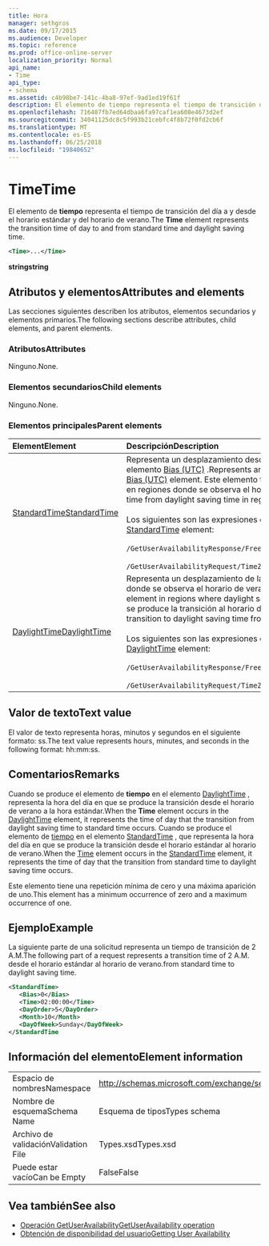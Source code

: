 ```yaml
---
title: Hora
manager: sethgros
ms.date: 09/17/2015
ms.audience: Developer
ms.topic: reference
ms.prod: office-online-server
localization_priority: Normal
api_name:
- Time
api_type:
- schema
ms.assetid: c4b98be7-141c-4ba8-97ef-9ad1ed19f61f
description: El elemento de tiempo representa el tiempo de transición del día a y desde el horario estándar y del horario de verano.
ms.openlocfilehash: 716487fb7ed64dbaa6fa97caf1ea608e4673d2ef
ms.sourcegitcommit: 34041125dc8c5f993b21cebfc4f8b72f0fd2cb6f
ms.translationtype: MT
ms.contentlocale: es-ES
ms.lasthandoff: 06/25/2018
ms.locfileid: "19840652"
---
```

# <a name="time"></a><span data-ttu-id="d4076-103">Time</span><span class="sxs-lookup"><span data-stu-id="d4076-103">Time</span></span>

<span data-ttu-id="d4076-104">El elemento de **tiempo** representa el tiempo de transición del día a y desde el horario estándar y del horario de verano.</span><span class="sxs-lookup"><span data-stu-id="d4076-104">The **Time** element represents the transition time of day to and from standard time and daylight saving time.</span></span> 
  
```xml
<Time>...</Time>
```

 <span data-ttu-id="d4076-105">**string**</span><span class="sxs-lookup"><span data-stu-id="d4076-105">**string**</span></span>
## <a name="attributes-and-elements"></a><span data-ttu-id="d4076-106">Atributos y elementos</span><span class="sxs-lookup"><span data-stu-id="d4076-106">Attributes and elements</span></span>

<span data-ttu-id="d4076-107">Las secciones siguientes describen los atributos, elementos secundarios y elementos primarios.</span><span class="sxs-lookup"><span data-stu-id="d4076-107">The following sections describe attributes, child elements, and parent elements.</span></span>
  
### <a name="attributes"></a><span data-ttu-id="d4076-108">Atributos</span><span class="sxs-lookup"><span data-stu-id="d4076-108">Attributes</span></span>

<span data-ttu-id="d4076-109">Ninguno.</span><span class="sxs-lookup"><span data-stu-id="d4076-109">None.</span></span>
  
### <a name="child-elements"></a><span data-ttu-id="d4076-110">Elementos secundarios</span><span class="sxs-lookup"><span data-stu-id="d4076-110">Child elements</span></span>

<span data-ttu-id="d4076-111">Ninguno.</span><span class="sxs-lookup"><span data-stu-id="d4076-111">None.</span></span>
  
### <a name="parent-elements"></a><span data-ttu-id="d4076-112">Elementos principales</span><span class="sxs-lookup"><span data-stu-id="d4076-112">Parent elements</span></span>

|<span data-ttu-id="d4076-113">**Element**</span><span class="sxs-lookup"><span data-stu-id="d4076-113">**Element**</span></span>|<span data-ttu-id="d4076-114">**Descripción**</span><span class="sxs-lookup"><span data-stu-id="d4076-114">**Description**</span></span>|
|:-----|:-----|
|[<span data-ttu-id="d4076-115">StandardTime</span><span class="sxs-lookup"><span data-stu-id="d4076-115">StandardTime</span></span>](standardtime.md) <br/> | <span data-ttu-id="d4076-116">Representa un desplazamiento desde el momento en relación con hora Universal coordinada (UTC), representado por el elemento [Bias (UTC)](bias-utc.md) .</span><span class="sxs-lookup"><span data-stu-id="d4076-116">Represents an offset from the time relative to Coordinated Universal Time (UTC) represented by the [Bias (UTC)](bias-utc.md) element.</span></span> <span data-ttu-id="d4076-117">Este elemento también contiene información sobre la transición a la hora estándar de horario de verano en regiones donde se observa el horario de verano.</span><span class="sxs-lookup"><span data-stu-id="d4076-117">This element also contains information about the transition to standard time from daylight saving time in regions where daylight saving time is observed.</span></span>  <br/><br/>  <span data-ttu-id="d4076-118">Los siguientes son las expresiones de XPath para el elemento [StandardTime](standardtime.md) :</span><span class="sxs-lookup"><span data-stu-id="d4076-118">The following are the XPath expressions to the [StandardTime](standardtime.md) element:</span></span> <br/> <br/>  `/GetUserAvailabilityResponse/FreeBusyResponseArray/FreeBusyResponse/FreeBusyView/WorkingHours/TimeZone/StandardTime`<br/> <br/>  `/GetUserAvailabilityRequest/TimeZone/StandardTime` <br/> |
|[<span data-ttu-id="d4076-119">DaylightTime</span><span class="sxs-lookup"><span data-stu-id="d4076-119">DaylightTime</span></span>](daylighttime.md) <br/> | <span data-ttu-id="d4076-120">Representa un desplazamiento de la hora con respecto a UTC representada por el elemento [Bias (UTC)](bias-utc.md) en las regiones donde se observa el horario de verano.</span><span class="sxs-lookup"><span data-stu-id="d4076-120">Represents an offset from the time relative to UTC represented by the [Bias (UTC)](bias-utc.md) element in regions where daylight saving time is observed.</span></span> <span data-ttu-id="d4076-121">Este elemento también contiene información acerca de cuándo se produce la transición al horario de verano de tiempo estándar.</span><span class="sxs-lookup"><span data-stu-id="d4076-121">This element also contains information about when the transition to daylight saving time from standard time occurs.</span></span>  <br/><br/>  <span data-ttu-id="d4076-122">Los siguientes son las expresiones de XPath para el elemento [DaylightTime](daylighttime.md) :</span><span class="sxs-lookup"><span data-stu-id="d4076-122">The following are the XPath expressions to the [DaylightTime](daylighttime.md) element:</span></span>  <br/><br/>  `/GetUserAvailabilityResponse/FreeBusyResponseArray/FreeBusyResponse/FreeBusyView/WorkingHours/TimeZone/DaylightTime` <br/><br/>  `/GetUserAvailabilityRequest/TimeZone/DaylightTime` <br/> |
   
## <a name="text-value"></a><span data-ttu-id="d4076-123">Valor de texto</span><span class="sxs-lookup"><span data-stu-id="d4076-123">Text value</span></span>

<span data-ttu-id="d4076-124">El valor de texto representa horas, minutos y segundos en el siguiente formato: ss.</span><span class="sxs-lookup"><span data-stu-id="d4076-124">The text value represents hours, minutes, and seconds in the following format: hh:mm:ss.</span></span>
  
## <a name="remarks"></a><span data-ttu-id="d4076-125">Comentarios</span><span class="sxs-lookup"><span data-stu-id="d4076-125">Remarks</span></span>

<span data-ttu-id="d4076-126">Cuando se produce el elemento de **tiempo** en el elemento [DaylightTime](daylighttime.md) , representa la hora del día en que se produce la transición desde el horario de verano a la hora estándar.</span><span class="sxs-lookup"><span data-stu-id="d4076-126">When the **Time** element occurs in the [DaylightTime](daylighttime.md) element, it represents the time of day that the transition from daylight saving time to standard time occurs.</span></span> <span data-ttu-id="d4076-127">Cuando se produce el elemento de [tiempo](time.md) en el elemento [StandardTime](standardtime.md) , que representa la hora del día en que se produce la transición desde el horario estándar al horario de verano.</span><span class="sxs-lookup"><span data-stu-id="d4076-127">When the [Time](time.md) element occurs in the [StandardTime](standardtime.md) element, it represents the time of day that the transition from standard time to daylight saving time occurs.</span></span> 
  
<span data-ttu-id="d4076-128">Este elemento tiene una repetición mínima de cero y una máxima aparición de uno.</span><span class="sxs-lookup"><span data-stu-id="d4076-128">This element has a minimum occurrence of zero and a maximum occurrence of one.</span></span>
  
## <a name="example"></a><span data-ttu-id="d4076-129">Ejemplo</span><span class="sxs-lookup"><span data-stu-id="d4076-129">Example</span></span>

<span data-ttu-id="d4076-130">La siguiente parte de una solicitud representa un tiempo de transición de 2 A.M.</span><span class="sxs-lookup"><span data-stu-id="d4076-130">The following part of a request represents a transition time of 2 A.M.</span></span> <span data-ttu-id="d4076-131">desde el horario estándar al horario de verano.</span><span class="sxs-lookup"><span data-stu-id="d4076-131">from standard time to daylight saving time.</span></span>
  
```xml
<StandardTime>
   <Bias>0</Bias>
   <Time>02:00:00</Time>
   <DayOrder>5</DayOrder>
   <Month>10</Month>
   <DayOfWeek>Sunday</DayOfWeek>
</StandardTime
```

## <a name="element-information"></a><span data-ttu-id="d4076-132">Información del elemento</span><span class="sxs-lookup"><span data-stu-id="d4076-132">Element information</span></span>

|||
|:-----|:-----|
|<span data-ttu-id="d4076-133">Espacio de nombres</span><span class="sxs-lookup"><span data-stu-id="d4076-133">Namespace</span></span>  <br/> |http://schemas.microsoft.com/exchange/services/2006/types  <br/> |
|<span data-ttu-id="d4076-134">Nombre de esquema</span><span class="sxs-lookup"><span data-stu-id="d4076-134">Schema Name</span></span>  <br/> |<span data-ttu-id="d4076-135">Esquema de tipos</span><span class="sxs-lookup"><span data-stu-id="d4076-135">Types schema</span></span>  <br/> |
|<span data-ttu-id="d4076-136">Archivo de validación</span><span class="sxs-lookup"><span data-stu-id="d4076-136">Validation File</span></span>  <br/> |<span data-ttu-id="d4076-137">Types.xsd</span><span class="sxs-lookup"><span data-stu-id="d4076-137">Types.xsd</span></span>  <br/> |
|<span data-ttu-id="d4076-138">Puede estar vacío</span><span class="sxs-lookup"><span data-stu-id="d4076-138">Can be Empty</span></span>  <br/> |<span data-ttu-id="d4076-139">False</span><span class="sxs-lookup"><span data-stu-id="d4076-139">False</span></span>  <br/> |
   
## <a name="see-also"></a><span data-ttu-id="d4076-140">Vea también</span><span class="sxs-lookup"><span data-stu-id="d4076-140">See also</span></span>

- [<span data-ttu-id="d4076-141">Operación GetUserAvailability</span><span class="sxs-lookup"><span data-stu-id="d4076-141">GetUserAvailability operation</span></span>](getuseravailability-operation.md)
- [<span data-ttu-id="d4076-142">Obtención de disponibilidad del usuario</span><span class="sxs-lookup"><span data-stu-id="d4076-142">Getting User Availability</span></span>](http://msdn.microsoft.com/library/d4133fcb-9b0f-4e6b-aadf-a389da83516a%28Office.15%29.aspx)


